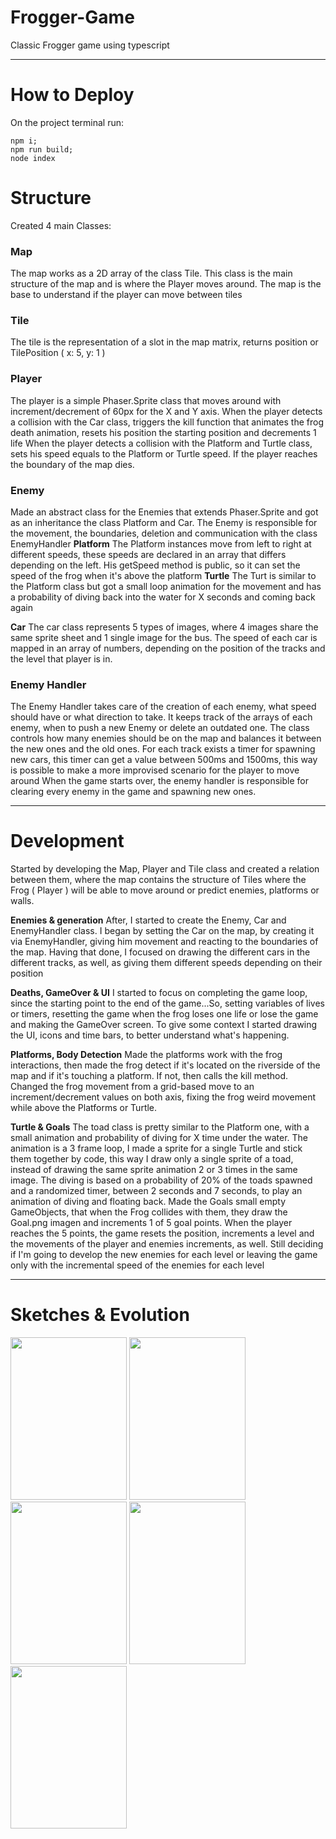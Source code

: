 # Frogger-Game
Classic Frogger game using typescript

---------------------------------------------------------------
# How to Deploy
On the project terminal run: 
```
npm i;
npm run build;
node index
```

# Structure
Created 4 main Classes:
### Map ###
The map works as a 2D array of the class Tile. This class is the main structure of the map and is where the Player moves around. The map is the base to understand if the player can move between tiles

### Tile ###
The tile is the representation of a slot in the map matrix, returns position or TilePosition ( x: 5, y: 1 )

### Player ###
The player is a simple Phaser.Sprite class that moves around with increment/decrement of 60px for the X and Y axis.
When the player detects a collision with the Car class, triggers the kill function that animates the frog death animation, resets his position the starting position and decrements 1 life
When the player detects a collision with the Platform and Turtle class, sets his speed equals to the Platform or Turtle speed. If the player reaches the boundary of the map dies.

### Enemy ###
Made an abstract class for the Enemies that extends Phaser.Sprite and got as an inheritance the class Platform and Car. The Enemy is responsible for the movement, the boundaries, deletion and communication with the class EnemyHandler
**Platform**
The Platform instances move from left to right at different speeds, these speeds are declared in an array that differs depending on the left. His getSpeed method is public, so it can set the speed of the frog when it's above the platform
**Turtle**
The Turt is similar to the Platform class but got a small loop animation for the movement and has a probability of diving back into the water for X seconds and coming back again

**Car**
The car class represents 5 types of images, where 4 images share the same sprite sheet and 1 single image for the bus. The speed of each car is mapped in an array of numbers, depending on the position of the tracks and the level that player is in.

### Enemy Handler ###
The Enemy Handler takes care of the creation of each enemy, what speed should have or what direction to take. It keeps track of the arrays of each enemy, when to push a new Enemy or delete an outdated one. 
The class controls how many enemies should be on the map and balances it between the new ones and the old ones. For each track exists a timer for spawning new cars, this timer can get a value between 500ms and 1500ms, this way is possible to make a more improvised scenario for the player to move around
When the game starts over, the enemy handler is responsible for clearing every enemy in the game and spawning new ones.


---------------------------------------------------------------
# Development
Started by developing the Map, Player and Tile class and created a relation between them, where the map contains the structure of Tiles where the Frog ( Player ) will be able to move around or predict enemies, platforms or walls.

**Enemies & generation** 
After, I started to create the Enemy, Car and EnemyHandler class. I began by setting the Car on the map, by creating it via EnemyHandler, giving him movement and reacting to the boundaries of the map.
Having that done, I focused on drawing the different cars in the different tracks, as well, as giving them different speeds depending on their position

**Deaths, GameOver & UI** 
I started to focus on completing the game loop, since the starting point to the end of the game...So, setting variables of lives or timers, resetting the game when the frog loses one life or lose the game and making the GameOver screen. To give some context I started drawing the UI, icons and time bars, to better understand what's happening.

**Platforms, Body Detection** 
Made the platforms work with the frog interactions, then made the frog detect if it's located on the riverside of the map and if it's touching a platform. If not, then calls the kill method.
Changed the frog movement from a grid-based move to an increment/decrement values on both axis, fixing the frog weird movement while above the Platforms or Turtle.

**Turtle & Goals**
The toad class is pretty similar to the Platform one, with a small animation and probability of diving for X time under the water. The animation is a 3 frame loop, I made a sprite for a single Turtle and stick them together by code, this way I draw only a single sprite of a toad, instead of drawing the same sprite animation 2 or 3 times in the same image. The diving is based on a probability of 20% of the toads spawned and a randomized timer, between 2 seconds and 7 seconds, to play an animation of diving and floating back.
Made the Goals small empty GameObjects, that when the Frog collides with them, they draw the Goal.png imagen and increments 1 of 5 goal points. When the player reaches the 5 points, the game resets the position, increments a level and the movements of the player and enemies increments, as well. Still deciding if I'm going to develop the new enemies for each level or leaving the game only with the incremental speed of the enemies for each level



---------------------------------------------------------------
# Sketches & Evolution

 <p float="left">
   <img width="186" height="260" src='https://github.com/John-Ketiku-1/ICS4U-Final-Project-John/blob/main/screenshots/03_08.png'>
   <img width="186" height="260" src='https://github.com/John-Ketiku-1/ICS4U-Final-Project-John/blob/main/screenshots/09_08.png'>
   <img width="186" height="260" src='https://github.com/John-Ketiku-1/ICS4U-Final-Project-John/blob/main/screenshots/20_08.png'>
   <img width="186" height="260" src='https://github.com/John-Ketiku-1/ICS4U-Final-Project-John/blob/main/screenshots/09_09.png'>
    <img width="186" height="260" src='https://github.com/John-Ketiku-1/ICS4U-Final-Project-John/blob/main/screenshots/05_10.png'>
 </p>
